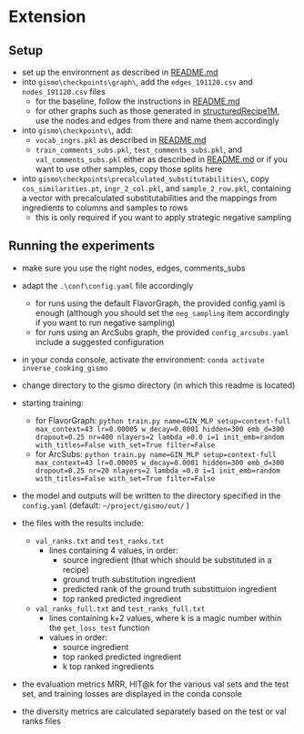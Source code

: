 # Extension

## Setup

- set up the environment as described in [README.md](README.md)
- into `gismo\checkpoints\graph\`, add the `edges_191120.csv` and `nodes_191120.csv` files
  - for the baseline, follow the instructions in [README.md](README.md)
  - for other graphs such as those generated in [structuredRecipe1M](https://github.com/DavidSchimmel/structured_recipe1m), use the nodes and edges from there and name them accordingly
- into `gismo\checkpoints\`, add:
  - `vocab_ingrs.pkl` as described in [README.md](README.md)
  - `train_comments_subs.pkl`, `test_comments_subs.pkl`, and `val_comments_subs.pkl` either as described in [README.md](README.md) or if you want to use other samples, copy those splits here
- into `gismo\checkpoints\precalculated_substitutabilities\`, copy `cos_similarities.pt`, `ingr_2_col.pkl`, and `sample_2_row.pkl`, containing a vector with precalculated substitutabilities and the mappings from ingredients to columns and samples to rows
  - this is only required if you want to apply strategic negative sampling

## Running the experiments

- make sure you use the right nodes, edges, comments_subs
- adapt the `.\conf\config.yaml` file accordingly
  - for runs using the default FlavorGraph, the provided config.yaml is enough (although you should set the `neg_sampling` item accordingly if you want to run negative sampling)
  - for runs using an ArcSubs graph, the provided `config_arcsubs.yaml` include a suggested configuration

- in your conda console, activate the environment: `conda activate inverse_cooking_gismo`
- change directory to the gismo directory (in which this readme is located)
- starting training:
  - for FlavorGraph: `python train.py name=GIN_MLP setup=context-full max_context=43 lr=0.00005 w_decay=0.0001 hidden=300 emb_d=300 dropout=0.25 nr=400 nlayers=2 lambda_=0.0 i=1 init_emb=random with_titles=False with_set=True filter=False`
  - for ArcSubs: `python train.py name=GIN_MLP setup=context-full max_context=43 lr=0.00005 w_decay=0.0001 hidden=300 emb_d=300 dropout=0.25 nr=20 nlayers=2 lambda_=0.0 i=1 init_emb=random with_titles=False with_set=True filter=False`
- the model and outputs will be written to the directory specified in the `config.yaml` (default: `~/project/gismo/out/` )
- the files with the results include:
  - `val_ranks.txt` and `test_ranks.txt`
    - lines containing 4 values, in order:
      - source ingredient (that which should be substituted in a recipe)
      - ground truth substitution ingredient
      - predicted rank of the ground truth substittuion ingredient
      - top ranked predicted ingredient
  - `val_ranks_full.txt` and `test_ranks_full.txt`
    - lines containing k+2 values, where k is a magic number within the `get_loss_test` function
    - values in order:
      - source ingredient
      - top ranked predicted ingredient
      - k top ranked ingredients

- the evaluation metrics MRR, HIT@k for the various val sets and the test set, and training losses are displayed in the conda console
- the diversity metrics are calculated separately based on the test or val ranks files
